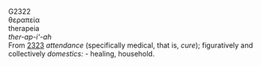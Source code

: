 G2322  
θεραπεία  
therapeia  
*ther-ap-i‘-ah*  
From [2323](g2323) *attendance* (specifically medical, that is, *cure*);
figuratively and collectively *domestics:* - healing, household.  
